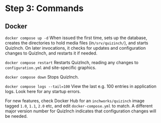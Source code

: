 
# Step 3: Commands

## Docker
`docker compose up -d` When issued the first time, sets up the database, creates the directories to hold media files (in`/srv/quizinch/`), and starts QuizInch. On later invocations, it checks for updates and configuration changes to QuizInch, and restarts it if needed.

`docker compose restart` Restarts QuizInch, reading any changes to `configuration.yml` and site-specific graphics.

`docker compose down` Stops QuizInch.

`docker compose logs --tail=100` View the last e.g. 100 entries in application logs.
Look here for any startup errors.

For new features, check Docker Hub for an `inchworks/quizinch` image tagged `1.0`, `1.1`, `2.0` etc, and edit `docker-compose.yml` to match. A different major version number for QuizInch indicates that configuration changes will be needed.